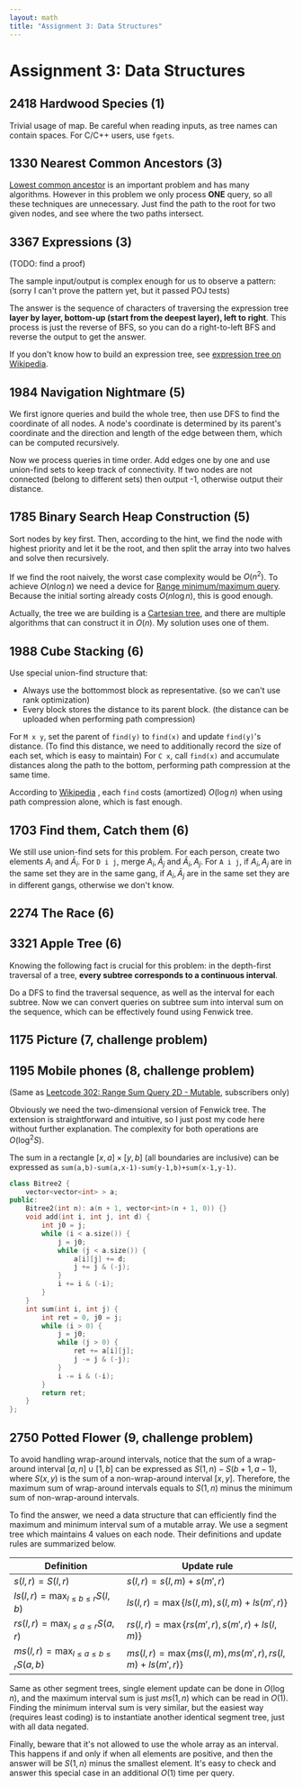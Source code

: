 ```yaml
---
layout: math
title: "Assignment 3: Data Structures"
---
```


# Assignment 3: Data Structures

## 2418 Hardwood Species (1) 

Trivial usage of map. Be careful when reading inputs, as tree names can contain spaces. For C/C++ users, use `fgets`.

## 1330 Nearest Common Ancestors (3)

[Lowest common ancestor](https://en.wikipedia.org/wiki/Lowest_common_ancestor) is an important problem and has many algorithms. However in this problem we only process **ONE** query, so all these techniques are unnecessary. Just find the path to the root for two given nodes, and see where the two paths intersect.

## 3367 Expressions (3) 

(TODO: find a proof)

The sample input/output is complex enough for us to observe a pattern: (sorry I can't prove the pattern yet, but it passed POJ tests)

The answer is the sequence of characters of traversing the expression tree **layer by layer, bottom-up (start from the deepest layer), left to right**. This process is just the reverse of BFS, so you can do a right-to-left BFS and reverse the output to get the answer.

If you don't know how to build an expression tree, see [expression tree on Wikipedia](https://en.wikipedia.org/wiki/Binary_expression_tree).

## 1984 Navigation Nightmare (5) 

We first ignore queries and build the whole tree, then use DFS to find the coordinate of all nodes. A node's coordinate is determined by its parent's coordinate and the direction and length of the edge between them, which can be computed recursively.

Now we process queries in time order. Add edges one by one and use union-find sets to keep track of connectivity. If two nodes are not connected (belong to different sets) then output -1, otherwise output their distance.

## 1785 Binary Search Heap Construction (5) 

Sort nodes by key first. Then, according to the hint, we find the node with highest priority and let it be the root, and then split the array into two halves and solve then recursively.

If we find the root naively, the worst case complexity would be $O(n^2)$. To achieve $O(n\log n)$ we need a device for [Range minimum/maximum query](https://en.wikipedia.org/wiki/Range_minimum_query). Because the initial sorting already costs $O(n\log n)$, this is good enough.

Actually, the tree we are building is a [Cartesian tree](https://en.wikipedia.org/wiki/Cartesian_tree), and there are multiple algorithms that can construct it in $O(n)$. My solution uses one of them.

## 1988 Cube Stacking (6)

Use special union-find structure that:

* Always use the bottommost block as representative. (so we can't use rank optimization)
* Every block stores the distance to its parent block. (the distance can be uploaded when performing path compression)

For `M x y`, set the parent of `find(y)` to `find(x)` and update `find(y)`'s distance. (To find this distance, we need to additionally record the size of each set, which is easy to maintain) For `C x`, call `find(x)` and accumulate distances along the path to the bottom, performing path compression at the same time.

According to [Wikipedia](https://en.wikipedia.org/wiki/Disjoint-set_data_structure) , each `find` costs (amortized) $O(\log n)$ when using path compression alone, which is fast enough.

## 1703 Find them, Catch them (6) 

We still use union-find sets for this problem. For each person, create two elements $A_i$ and $\bar{A}_i$. For `D i j`, merge $A_i, \bar{A}_j$ and $\bar{A}_i, A_j$. For `A i j`, if $A_i, A_j$ are in the same set they are in the same gang, if $A_i, \bar{A}_j$ are in the same set they are in different gangs, otherwise we don't know.

## 2274 The Race (6) 

## 3321 Apple Tree (6) 

Knowing the following fact is crucial for this problem: in the depth-first traversal of a tree, **every subtree corresponds to a continuous interval**.

Do a DFS to find the traversal sequence, as well as the interval for each subtree. Now we can convert queries on subtree sum into interval sum on the sequence, which can be effectively found using Fenwick tree.

## 1175 Picture (7, challenge problem) 

## 1195 Mobile phones (8, challenge problem)

(Same as [Leetcode 302: Range Sum Query 2D - Mutable](https://leetcode.com/problems/range-sum-query-2d-mutable), subscribers only)

Obviously we need the two-dimensional version of Fenwick tree. The extension is straightforward and intuitive, so I just post my code here without further explanation. The complexity for both operations are $O(\log^2S)$.

The sum in a rectangle $[x,a]\times[y,b]$ (all boundaries are inclusive) can be expressed as `sum(a,b)-sum(a,x-1)-sum(y-1,b)+sum(x-1,y-1)`.

```c++
class Bitree2 {
    vector<vector<int> > a;
public:
    Bitree2(int n): a(n + 1, vector<int>(n + 1, 0)) {}
    void add(int i, int j, int d) {
        int j0 = j;
        while (i < a.size()) {
            j = j0;
            while (j < a.size()) {
                a[i][j] += d;
                j += j & (-j);
            }
            i += i & (-i);
        }
    }    
    int sum(int i, int j) {
        int ret = 0, j0 = j;
        while (i > 0) {
            j = j0;
            while (j > 0) {
                ret += a[i][j];
                j -= j & (-j);
            }
            i -= i & (-i);
        }
        return ret;
    }
};
```

## 2750 Potted Flower (9, challenge problem)

To avoid handling wrap-around intervals, notice that the sum of a wrap-around interval $[a,n]\cup[1,b]$ can be expressed as $S(1,n)-S(b+1,a-1)$, where $S(x,y)$ is the sum of a non-wrap-around interval $[x,y]$. Therefore, the maximum sum of wrap-around intervals equals to $S(1,n)$ minus the minimum sum of non-wrap-around intervals.

To find the answer, we need a data structure that can efficiently find the maximum and minimum interval sum of a mutable array. We use a segment tree which maintains 4 values on each node. Their definitions and update rules are summarized below. 

| Definition                                    | Update rule                                                     |
| --------------------------------------------- | --------------------------------------------------------------- |
| $s(l,r)=S(l,r)$                               | $s(l,r)=s(l,m)+s(m',r)$                                         |
| $ls(l,r)=\max_{l \leq b \leq r} S(l,b)$       | $ls(l,r)=\max\lbrace ls(l,m), s(l,m)+ls(m',r) \rbrace$          |
| $rs(l,r)=\max_{l \leq a \leq r} S(a,r)$       | $rs(l,r)=\max\lbrace rs(m',r), s(m',r)+ls(l,m) \rbrace$         |
| $ms(l,r)=\max_{l\leq a \leq b \leq r} S(a,b)$ | $ms(l,r)=\max\lbrace ms(l,m),ms(m',r),rs(l,m)+ls(m',r) \rbrace$ |

Same as other segment trees, single element update can be done in $O(\log n)$, and the maximum interval sum is just $ms(1,n)$ which can be read in $O(1)$. Finding the minimum interval sum is very similar, but the easiest way (requires least coding) is to instantiate another identical segment tree, just with all data negated.

Finally, beware that it's not allowed to use the whole array as an interval. This happens if and only if when all elements are positive, and then the answer will be $S(1,n)$ minus the smallest element. It's easy to check and answer this special case in an additional $O(1)$ time per query.